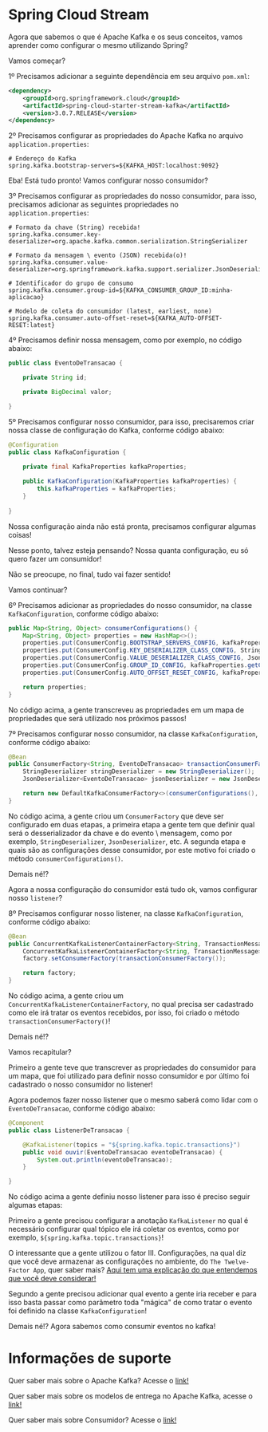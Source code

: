 # Spring Cloud Stream

Agora que sabemos o que é Apache Kafka e os seus conceitos, vamos aprender como configurar o mesmo utilizando Spring?

Vamos começar?

1º Precisamos adicionar a seguinte dependência em seu arquivo `pom.xml`:

```xml
<dependency>
    <groupId>org.springframework.cloud</groupId>
    <artifactId>spring-cloud-starter-stream-kafka</artifactId>
    <version>3.0.7.RELEASE</version>
</dependency>
```

2º Precisamos configurar as propriedades do Apache Kafka no arquivo `application.properties`:

```properties
# Endereço do Kafka
spring.kafka.bootstrap-servers=${KAFKA_HOST:localhost:9092}
```

Eba! Está tudo pronto! Vamos configurar nosso consumidor?

3º Precisamos configurar as propriedades do nosso consumidor, para isso, precisamos adicionar as seguintes propriedades 
no `application.properties`:

```properties
# Formato da chave (String) recebida!
spring.kafka.consumer.key-deserializer=org.apache.kafka.common.serialization.StringSerializer

# Formato da mensagem \ evento (JSON) recebida(o)!
spring.kafka.consumer.value-deserializer=org.springframework.kafka.support.serializer.JsonDeserializer

# Identificador do grupo de consumo
spring.kafka.consumer.group-id=${KAFKA_CONSUMER_GROUP_ID:minha-aplicacao}

# Modelo de coleta do consumidor (latest, earliest, none)
spring.kafka.consumer.auto-offset-reset=${KAFKA_AUTO-OFFSET-RESET:latest}
```

4º Precisamos definir nossa mensagem, como por exemplo, no código abaixo:

```java
public class EventoDeTransacao {

    private String id;

    private BigDecimal valor;

}
```

5º Precisamos configurar nosso consumidor, para isso, precisaremos criar nossa classe de configuração do Kafka, conforme 
código abaixo:

```java
@Configuration
public class KafkaConfiguration {

    private final KafkaProperties kafkaProperties;
    
    public KafkaConfiguration(KafkaProperties kafkaProperties) {
        this.kafkaProperties = kafkaProperties;
    }
    
}
```

Nossa configuração ainda não está pronta, precisamos configurar algumas coisas!

Nesse ponto, talvez esteja pensando? Nossa quanta configuração, eu só quero fazer um consumidor! 

Não se preocupe, no final, tudo vai fazer sentido!

Vamos continuar?

6º Precisamos adicionar as propriedades do nosso consumidor, na classe `KafkaConfiguration`, conforme código abaixo:

```java
public Map<String, Object> consumerConfigurations() {
    Map<String, Object> properties = new HashMap<>();
    properties.put(ConsumerConfig.BOOTSTRAP_SERVERS_CONFIG, kafkaProperties.getBootstrapServers());
    properties.put(ConsumerConfig.KEY_DESERIALIZER_CLASS_CONFIG, StringDeserializer.class);
    properties.put(ConsumerConfig.VALUE_DESERIALIZER_CLASS_CONFIG, JsonDeserializer.class);
    properties.put(ConsumerConfig.GROUP_ID_CONFIG, kafkaProperties.getConsumer().getGroupId());
    properties.put(ConsumerConfig.AUTO_OFFSET_RESET_CONFIG, kafkaProperties.getConsumer().getAutoOffsetReset());

    return properties;
}
```

No código acima, a gente transcreveu as propriedades em um mapa de propriedades que será utilizado nos próximos passos!

7º Precisamos configurar nosso consumidor, na classe `KafkaConfiguration`, conforme código abaixo:

```java
@Bean
public ConsumerFactory<String, EventoDeTransacao> transactionConsumerFactory() {
    StringDeserializer stringDeserializer = new StringDeserializer();
    JsonDeserializer<EventoDeTransacao> jsonDeserializer = new JsonDeserializer<>(EventoDeTransacao.class, false);

    return new DefaultKafkaConsumerFactory<>(consumerConfigurations(), stringDeserializer, jsonDeserializer);
}
```

No código acima, a gente criou um `ConsumerFactory` que deve ser configurado em duas etapas, a primeira etapa a gente 
tem que definir qual será o desserializador da chave e do evento \ mensagem, como por exemplo, `StringDeserializer`, 
`JsonDeserializer`, etc. A segunda etapa e quais são as configurações desse consumidor, por este motivo foi criado o 
método `consumerConfigurations()`.

Demais né!?

Agora a nossa configuração do consumidor está tudo ok, vamos configurar nosso `listener`? 

8º Precisamos configurar nosso listener, na classe `KafkaConfiguration`, conforme código abaixo:

```java
@Bean
public ConcurrentKafkaListenerContainerFactory<String, TransactionMessage> kafkaListenerContainerFactory() {
    ConcurrentKafkaListenerContainerFactory<String, TransactionMessage> factory = new ConcurrentKafkaListenerContainerFactory<>();
    factory.setConsumerFactory(transactionConsumerFactory());

    return factory;
}
```

No código acima, a gente criou um `ConcurrentKafkaListenerContainerFactory`, no qual precisa ser cadastrado como ele irá 
tratar os eventos recebidos, por isso, foi criado o método `transactionConsumerFactory()`!

Demais né!? 

Vamos recapitular?

Primeiro a gente teve que transcrever as propriedades do consumidor para um mapa, que foi utilizado para definir nosso 
consumidor e por último foi cadastrado o nosso consumidor no listener!

Agora podemos fazer nosso listener que o mesmo saberá como lidar com o `EventoDeTransacao`, conforme código abaixo:

```java
@Component
public class ListenerDeTransacao {

    @KafkaListener(topics = "${spring.kafka.topic.transactions}")
    public void ouvir(EventoDeTransacao eventoDeTransacao) {
        System.out.println(eventoDeTransacao);
    }

}
```

No código acima a gente definiu nosso listener para isso é preciso seguir algumas etapas:

Primeiro a gente precisou configurar a anotação `KafkaListener` no qual é necessário configurar qual tópico ele irá 
coletar os eventos, como por exemplo, `${spring.kafka.topic.transactions}`!

O interessante que a gente utilizou o fator III. Configurações, na qual diz que você deve armazenar as configurações no 
ambiente, do `The Twelve-Factor App`, quer saber mais? [Aqui tem uma explicação do que entendemos que você deve considerar!](../informacao_procedural/twelve-factor-config.md)

Segundo a gente precisou adicionar qual evento a gente iria receber e para isso basta passar como parâmetro toda "mágica" 
de como tratar o evento foi definido na classe `KafkaConfiguration`!

Demais né!? Agora sabemos como consumir eventos no kafka!

# Informações de suporte

Quer saber mais sobre o Apache Kafka? Acesse o [link!](https://kafka.apache.org)

Quer saber mais sobre os modelos de entrega no Apache Kafka, acesse o [link!](https://kafka.apache.org/documentation/#semantics)

Quer saber mais sobre Consumidor? Acesse o [link!](https://kafka.apache.org/documentation/#theconsumer)